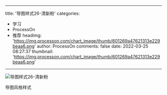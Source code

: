 
---
title: '导图样式26-清新粉'
categories: 
 - 学习
 - ProcessOn
 - 推荐
headimg: 'https://img.processon.com/chart_image/thumb/601269a47621313e229beaa6.png'
author: ProcessOn
comments: false
date: 2022-03-25 08:27:37
thumbnail: 'https://img.processon.com/chart_image/thumb/601269a47621313e229beaa6.png'
---

<div>   
<img class="thumb" alt="导图样式26-清新粉" src="https://img.processon.com/chart_image/thumb/601269a47621313e229beaa6.png" referrerpolicy="no-referrer">
<p>导图风格样式</p>  
</div>
            